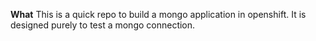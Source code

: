 **What**
This is a quick repo to build a mongo application in openshift. It is designed purely to test a mongo connection.